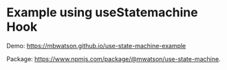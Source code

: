 # Example using useStatemachine Hook

Demo: https://mbwatson.github.io/use-state-machine-example

Package: https://www.npmjs.com/package/@mwatson/use-state-machine.
